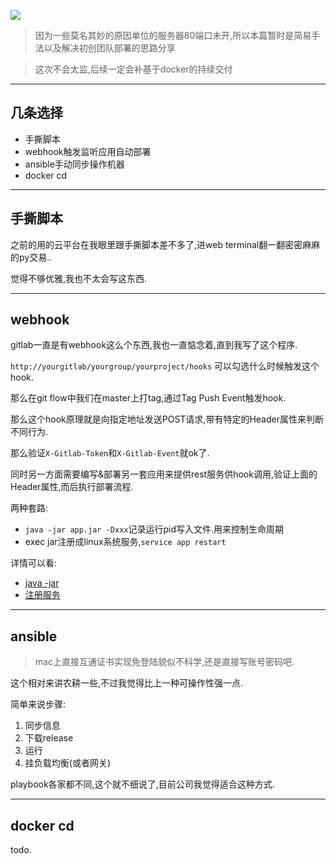 ![](https://o4dyfn0ef.qnssl.com/image/2016-09-07-Screen%20Shot%202016-09-07%20at%2015.49.25.png?imageView2/2/h/400) 

> 因为一些莫名其妙的原因单位的服务器80端口未开,所以本篇暂时是简易手法以及解决初创团队部署的思路分享 

> 这次不会太监,后续一定会补基于docker的持续交付

- - - - -- 

## 几条选择 

- 手撕脚本
- webhook触发监听应用自动部署
- ansible手动同步操作机器
- docker cd

- - - - -- 

## 手撕脚本 

之前的用的云平台在我眼里跟手撕脚本差不多了,进web terminal翻一翻密密麻麻的py交易.. 

觉得不够优雅,我也不太会写这东西. 

- - - - -- 

## webhook 

gitlab一直是有webhook这么个东西,我也一直惦念着,直到我写了这个程序.  

`http://yourgitlab/yourgroup/yourproject/hooks` 可以勾选什么时候触发这个hook. 

那么在git flow中我们在master上打tag,通过Tag Push Event触发hook. 

那么这个hook原理就是向指定地址发送POST请求,带有特定的Header属性来判断不同行为. 

那么验证`X-Gitlab-Token`和`X-Gitlab-Event`就ok了. 

同时另一方面需要编写&部署另一套应用来提供rest服务供hook调用,验证上面的Header属性,而后执行部署流程. 

两种套路: 

- `java -jar app.jar -Dxxx`记录运行pid写入文件.用来控制生命周期 
- exec jar注册成linux系统服务,`service app restart` 

详情可以看:

- [java -jar](http://www.cnblogs.com/vipsoft/p/5252306.html) 
- [注册服务](http://www.jianshu.com/p/44ef43b282f0) 

- - - - -- 

## ansible 

> mac上直接互通证书实现免登陆貌似不科学,还是直接写账号密码吧. 

这个相对来讲农耕一些,不过我觉得比上一种可操作性强一点. 

简单来说步骤: 

1. 同步信息
2. 下载release
3. 运行
4. 挂负载均衡(或者网关)

playbook各家都不同,这个就不细说了,目前公司我觉得适合这种方式. 

- - - - -- 

## docker cd 

todo. 







